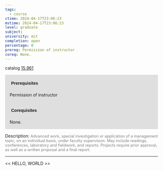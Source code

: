```yaml
---
tags:
  - course
ctime: 2024-04-17T23:06:23
mstime: 2024-04-17T23:06:23
level: graduate
subject: 
university: mit
completion: open
percentage: 0
prereq: Permission of instructor
coreq: None.
---
```


catalog [15.961](http://student.mit.edu/catalog/m15c.html#15.961)

<span style="display: block; padding: 15px; background-color: rgb(100, 100, 100, 0.2);"><font id="m_prereq1388_0" style="display: block; font-family: Arial, sans-serif; font-weight: bold; padding: 5px">Prerequisites</font><br><span id="prereq1388_0">Permission of instructor</span></span>
<span style="display: block; padding: 15px; background-color: rgb(100, 100, 100, 0.2);"><font id="m_coreq1388_0" style="display: block; font-family: Arial, sans-serif; font-weight: bold; padding: 5px">Corequisites</font><br><span id="coreq1388_0">None.</span></span>

<font style="">Description:</font>
<font style="color: grey; font-size: 0.8rem;">Advanced work, special investigation or application of a management topic, on an individual basis, under faculty supervision. May include readings, conferences, laboratory and fieldwork, and reports. Projects require prior approval, as well as a written proposal and a final report.</font>



---

<< HELLO, WORLD >>
